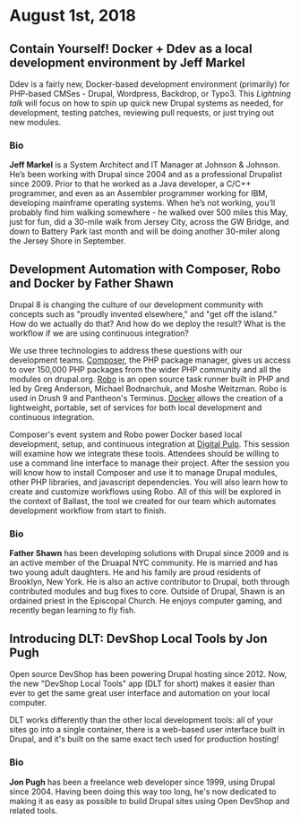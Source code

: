 # August 1st, 2018

## Contain Yourself! Docker + Ddev as a local development environment by Jeff Markel

Ddev is a fairly new, Docker-based development environment (primarily) for PHP-based CMSes - Drupal, Wordpress, Backdrop, or Typo3. This _Lightning talk_ will focus on how to spin up quick new Drupal systems as needed, for development, testing patches, reviewing pull requests, or just trying out new modules.

### Bio

**Jeff Markel** is a System Architect and IT Manager at Johnson & Johnson. He’s been working with Drupal since 2004 and as a professional Drupalist since 2009. Prior to that he worked as a Java developer, a C/C++ programmer, and even as an Assembler programmer working for IBM, developing mainframe operating systems. When he’s not working, you’ll probably find him walking somewhere - he walked over 500 miles this May, just for fun, did a 30-mile walk from Jersey City, across the GW Bridge, and down to Battery Park last month and will be doing another 30-miler along the Jersey Shore in September.

## Development Automation with Composer, Robo and Docker by Father Shawn

Drupal 8 is changing the culture of our development community with concepts such as "proudly invented elsewhere," and "get off the island." How do we actually do that? And how do we deploy the result? What is the workflow if we are using continuous integration?

We use three technologies to address these questions with our development teams. [Composer](https://getcomposer.org/), the PHP package manager, gives us access to over 150,000 PHP packages from the wider PHP community and all the modules on drupal.org.  [Robo](http://robo.li/) is an open source task runner built in PHP and led by Greg Anderson, Michael Bodnarchuk, and Moshe Weitzman. Robo is used in Drush 9 and Pantheon's Terminus. [Docker](https://www.docker.com/) allows the creation of a lightweight, portable, set of services for both local development and continuous integration.

Composer's event system and Robo power Docker based local development, setup, and continuous integration at [Digital Pulp](https://www.digitalpulp.com/). This session will examine how we integrate these tools. Attendees should be willing to use a command line interface to manage their project. After the session you will know how to install Composer and use it to manage Drupal modules, other PHP libraries, and javascript dependencies. You will also learn how to create and customize workflows using Robo. All of this will be explored in the context of Ballast, the tool we created for our team which automates development workflow from start to finish.

### Bio

**Father Shawn** has been developing solutions with Drupal since 2009 and is an active member of the Druapal NYC community.  He is married and has two young adult daughters. He and his family are proud residents of Brooklyn, New York. He is also an active contributor to Drupal, both through contributed modules and bug fixes to core. Outside of Drupal, Shawn is an ordained priest in the Episcopal Church. He enjoys computer gaming, and recently began learning to fly fish.

## Introducing DLT: DevShop Local Tools by Jon Pugh

Open source DevShop has been powering Drupal hosting since 2012. Now, the new "DevShop Local Tools" app (DLT for short) makes it easier than ever to get the same great user interface and automation on your local computer. 

DLT works differently than the other local development tools: all of your sites go into a single container, there is a web-based user interface built in Drupal, and it's built on the same exact tech used for production hosting!

### Bio

**Jon Pugh** has been a freelance web developer since 1999, using Drupal since 2004. Having been doing this way too long, he's now dedicated to making it as easy as possible to build Drupal sites using Open DevShop and related tools.
